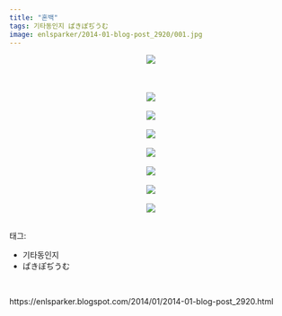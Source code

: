 ```yaml
---
title: "혼백"
tags: 기타동인지 ぱきぽぢうむ
image: enlsparker/2014-01-blog-post_2920/001.jpg
---
```

<div class="article">
<div class="post-body entry-content" id="post-body-6821590560527570784" itemprop="description articleBody">
<div class="separator" style="clear: both; text-align: center;">
<a href="//3.bp.blogspot.com/-hNOuHJi0IHA/UuKOBY5W5wI/AAAAAAAAEEY/i_KYrRVh5g8/s1600/01_%EB%B3%B5%EC%82%AC_jeljh.jpg" imageanchor="1" style="margin-left: 1em; margin-right: 1em;"><img border="0" src="{{ site.nasurl }}/enlsparker/2014-01-blog-post_2920/01_%EB%B3%B5%EC%82%AC_jeljh.jpg"/></a></div>
<br/>
<a name="more"></a><br/>
<br/>
<div class="separator" style="clear: both; text-align: center;">
<a href="//1.bp.blogspot.com/-UDH2Ku-c43M/UuKOBGwh79I/AAAAAAAAEEU/gjvLKpcmHgU/s1600/02_%EB%B3%B5%EC%82%AC_jeljh.jpg" imageanchor="1" style="margin-left: 1em; margin-right: 1em;"><img border="0" src="{{ site.nasurl }}/enlsparker/2014-01-blog-post_2920/02_%EB%B3%B5%EC%82%AC_jeljh.jpg"/></a></div>
<br/>
<div class="separator" style="clear: both; text-align: center;">
<a href="//4.bp.blogspot.com/-q00o8QcxgZ0/UuKOBnG4m7I/AAAAAAAAEEc/cY5HS-lG4OI/s1600/03_%EB%B3%B5%EC%82%AC_jeljh.jpg" imageanchor="1" style="margin-left: 1em; margin-right: 1em;"><img border="0" src="{{ site.nasurl }}/enlsparker/2014-01-blog-post_2920/03_%EB%B3%B5%EC%82%AC_jeljh.jpg"/></a></div>
<br/>
<div class="separator" style="clear: both; text-align: center;">
<a href="//2.bp.blogspot.com/-YYQW5rlNFHg/UuKODDdiXnI/AAAAAAAAEEs/yy7J7Zl1jJA/s1600/04_jeljh.jpg" imageanchor="1" style="margin-left: 1em; margin-right: 1em;"><img border="0" src="{{ site.nasurl }}/enlsparker/2014-01-blog-post_2920/04_jeljh.jpg"/></a></div>
<br/>
<div class="separator" style="clear: both; text-align: center;">
<a href="//1.bp.blogspot.com/-X_XERFi1Z9g/UuKODVrNU5I/AAAAAAAAEEw/VP7ri0vZOWw/s1600/05_jeljh.jpg" imageanchor="1" style="margin-left: 1em; margin-right: 1em;"><img border="0" src="{{ site.nasurl }}/enlsparker/2014-01-blog-post_2920/05_jeljh.jpg"/></a></div>
<br/>
<div class="separator" style="clear: both; text-align: center;">
<a href="//4.bp.blogspot.com/-hpLLvMkSkKQ/UuKODaSXIPI/AAAAAAAAEE0/XwnGZ5DoJq0/s1600/06_jeljh.jpg" imageanchor="1" style="margin-left: 1em; margin-right: 1em;"><img border="0" src="{{ site.nasurl }}/enlsparker/2014-01-blog-post_2920/06_jeljh.jpg"/></a></div>
<br/>
<div class="separator" style="clear: both; text-align: center;">
<a href="//2.bp.blogspot.com/-KkzmbcHiYnc/UuKOEFybJDI/AAAAAAAAEFA/N8UsATQ9nL4/s1600/07_%EB%B3%B5%EC%82%AC_jeljh.jpg" imageanchor="1" style="margin-left: 1em; margin-right: 1em;"><img border="0" src="{{ site.nasurl }}/enlsparker/2014-01-blog-post_2920/07_%EB%B3%B5%EC%82%AC_jeljh.jpg"/></a></div>
<br/>
<div class="separator" style="clear: both; text-align: center;">
<a href="//4.bp.blogspot.com/-GbygFJr1ARU/UuKOEWtn86I/AAAAAAAAEFE/2-ngTWvl7z8/s1600/08_jeljh.jpg" imageanchor="1" style="margin-left: 1em; margin-right: 1em;"><img border="0" src="{{ site.nasurl }}/enlsparker/2014-01-blog-post_2920/08_jeljh.jpg"/></a></div>
<br/>
<div style="clear: both;"></div>
</div></div><div class="tagTrail">
<p>태그: </p>
<ul>
<li>기타동인지</li>
<li>ぱきぽぢうむ</li>
</ul>
</div>
<br/>
<p id="refer">https://enlsparker.blogspot.com/2014/01/2014-01-blog-post_2920.html</p>
<br/>
